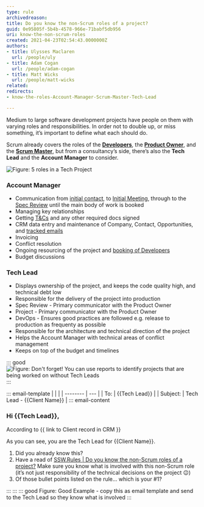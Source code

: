```yaml
---
type: rule
archivedreason:
title: Do you know the non-Scrum roles of a project?
guid: 0e95805f-5b4b-4578-966e-71babf5db956
uri: know-the-non-scrum-roles
created: 2021-04-23T02:54:43.0000000Z
authors: 
- title: Ulysses Maclaren
  url: /people/uly
- title: Adam Cogan
  url: /people/adam-cogan
- title: Matt Wicks
  url: /people/matt-wicks
related:
redirects:
- know-the-roles-Account-Manager-Scrum-Master-Tech-Lead

---
```


Medium to large software development projects have people on them with varying roles and responsibilities. In order not to double up, or miss something, it’s important to define what each should do. 

Scrum already covers the roles of the **[Developers](https://www.youtube.com/watch?v=vLqCkj0PvtE)**, the **[Product Owner](/do-you-know-the-how-to-be-a-good-product-owner)**, and the **[Scrum Master](/the-team-do-you-help-your-scrum-master-not-scrummaster-protect-and-serve-the-team)**, but from a consultancy’s side, there’s also the **Tech Lead** and the **Account Manager** to consider. 

![Figure: 5 roles in a Tech Project](roles-in-bricks-squared.png)

<!--endintro-->

### Account Manager

-	Communication from [initial contact](/do-you-manage-your-inbound-leads-effectively), to [Initial Meeting](/meetings-do-you-know-the-agenda-for-the-initial-meeting), through to the [Spec Review](/rules-to-better-specification-reviews) until the main body of work is booked
-	Managing key relationships
-	Getting [T&Cs](https://www.ssw.com.au/ssw/Standards/Forms/ConsultingOrderTermsConditions.aspx) and any other required docs signed
-	CRM data entry and maintenance of Company, Contact, Opportunities, and [tracked emails](/track-important-emails)
-	Invoicing
-	Conflict resolution
-	Ongoing resourcing of the project and [booking of Developers](/scheduling-do-you-know-how-to-book-developers-for-a-project)
-	Budget discussions

### Tech Lead

-	Displays ownership of the project, and keeps the code quality high, and technical debt low
-	Responsible for the delivery of the project into production
-	Spec Review - Primary communicator with the Product Owner 
-	Project - Primary communicator with the Product Owner 
-	DevOps - Ensures good practices are followed e.g. release to production as frequenty as possible
-	Responsible for the architecture and technical direction of the project 
-	Helps the Account Manager with technical areas of conflict management
-	Keeps on top of the budget and timelines

::: good
![Figure: Don't forget! You can use reports to identify projects that are being worked on without Tech Leads](tech-lead-report.png)
:::

::: email-template
|          |     |
| -------- | --- |
| To:      | {{Tech Lead}} |
| Subject: | Tech Lead - {{Client Name}} |
::: email-content  

### Hi {{Tech Lead}},

According to {{ link to Client record in CRM }}

As you can see, you are the Tech Lead for {{Client Name}}.

1. Did you already know this?
2. Have a read of [SSW.Rules | Do you know the non-Scrum roles of a project?](https://www.ssw.com.au/rules/know-the-non-scrum-roles) Make sure you know what is involved with this non-Scrum role (it’s not just responsibility of the technical decisions on the project 😉)
3. Of those bullet points listed on the rule… which is your #1?

:::
:::
::: good
Figure: Good Example - copy this as email template and send to the Tech Lead so they know what is involved
:::
